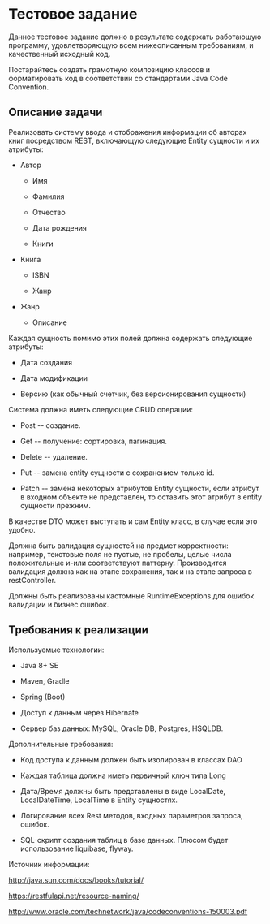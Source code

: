 ﻿Тестовое задание
================

Данное тестовое задание должно в результате содержать работающую
программу, удовлетворяющую всем нижеописанным требованиям, и
качественный исходный код.

Постарайтесь создать грамотную композицию классов и форматировать код в
соответствии со стандартами Java Code Convention.

Описание задачи
---------------

Реализовать систему ввода и отображения информации об авторах книг
посредством REST, включающую следующие Entity сущности и их атрибуты:

-   Автор

    -   Имя

    -   Фамилия

    -   Отчество

    -   Дата рождения

    -   Книги

-   Книга

    -   ISBN

    -   Жанр

-   Жанр

    -   Описание

Каждая сущность помимо этих полей должна содержать следующие атрибуты:

-   Дата создания

-   Дата модификации

-   Версию (как обычный счетчик, без версионирования сущности)

Система должна иметь следующие CRUD операции:

-   Post -- создание.

-   Get -- получение: сортировка, пагинация.

-   Delete -- удаление.

-   Put -- замена entity сущности с сохранением только id.

-   Patch -- замена некоторых атрибутов Entity сущности, если атрибут в
    входном объекте не представлен, то оставить этот атрибут в entity
    сущности прежним.

В качестве DTO может выступать и сам Entity класс, в случае если это
удобно.

Должна быть валидация сущностей на предмет корректности: например,
текстовые поля не пустые, не пробелы, целые числа положительные и-или
соответствуют паттерну. Производится валидация должна как на этапе
сохранения, так и на этапе запроса в restController.

Должны быть реализованы кастомные RuntimeExceptions для ошибок валидации
и бизнес ошибок.

Требования к реализации
-----------------------

Используемые технологии:

-   Java 8+ SE

-   Maven, Gradle

-   Spring (Boot)

-   Доступ к данным через Hibernate

-   Сервер баз данных: MySQL, Oracle DB, Postgres, HSQLDB.

Дополнительные требования:

-   Код доступа к данным должен быть изолирован в классах DAO

-   Каждая таблица должна иметь первичный ключ типа Long

-   Дата/Время должны быть представлены в виде LocalDate, LocalDateTime,
    LocalTime в Entity сущностях.

-   Логирование всех Rest методов, входных параметров запроса, ошибок.

-   SQL-скрипт создания таблиц в базе данных. Плюсом будет использование
    liquibase, flyway.

Источник информации:

<http://java.sun.com/docs/books/tutorial/>

<https://restfulapi.net/resource-naming/>

<http://www.oracle.com/technetwork/java/codeconventions-150003.pdf>
